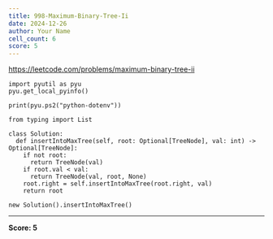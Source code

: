 ```yaml
---
title: 998-Maximum-Binary-Tree-Ii
date: 2024-12-26
author: Your Name
cell_count: 6
score: 5
---
```


https://leetcode.com/problems/maximum-binary-tree-ii


```
import pyutil as pyu
pyu.get_local_pyinfo()
```


```
print(pyu.ps2("python-dotenv"))
```


```
from typing import List
```


```
class Solution:
  def insertIntoMaxTree(self, root: Optional[TreeNode], val: int) -> Optional[TreeNode]:
    if not root:
      return TreeNode(val)
    if root.val < val:
      return TreeNode(val, root, None)
    root.right = self.insertIntoMaxTree(root.right, val)
    return root
```


```
new Solution().insertIntoMaxTree()
```


---
**Score: 5**